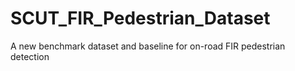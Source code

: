 # SCUT_FIR_Pedestrian_Dataset
A new benchmark dataset and baseline for on-road FIR pedestrian detection
